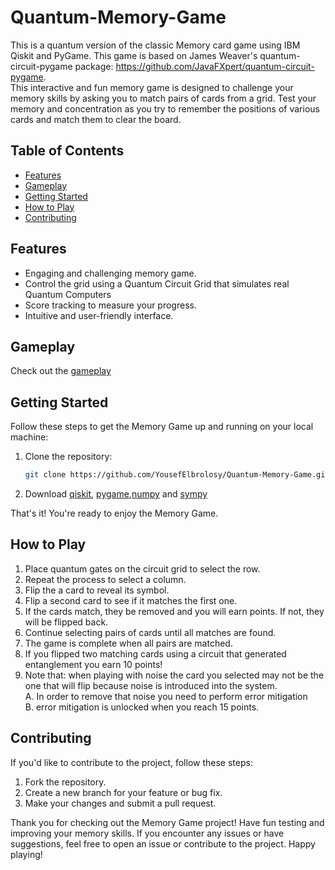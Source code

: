 # Quantum-Memory-Game
This is a quantum version of the classic Memory card game using IBM Qiskit and PyGame. This game is based on James Weaver's quantum-circuit-pygame package: https://github.com/JavaFXpert/quantum-circuit-pygame. </br>
This interactive and fun memory game is designed to challenge your memory skills by asking you to match pairs of cards from a grid. Test your memory and concentration as you try to remember the positions of various cards and match them to clear the board.

## Table of Contents

- [Features](#features)
- [Gameplay](#gameplay)
- [Getting Started](#getting-started)
- [How to Play](#how-to-play)
- [Contributing](#contributing)

## Features

- Engaging and challenging memory game.
- Control the grid using a Quantum Circuit Grid that simulates real Quantum Computers
- Score tracking to measure your progress.
- Intuitive and user-friendly interface.

## Gameplay

Check out the [gameplay](https://m.youtube.com/watch?v=r27UGgq0eik&t=42s)

## Getting Started

Follow these steps to get the Memory Game up and running on your local machine:

1. Clone the repository:

   ```bash
   git clone https://github.com/YousefElbrolosy/Quantum-Memory-Game.git
   ```
2. Download [qiskit](https://qiskit.org/documentation/stable/0.24/install.html), [pygame](https://pypi.org/project/pygame/),[numpy](https://numpy.org/install/) and [sympy](https://docs.sympy.org/latest/install.html)

That's it! You're ready to enjoy the Memory Game.

## How to Play
1. Place quantum gates on the circuit grid to select the row.
2. Repeat the process to select a column.
3. Flip the a card to reveal its symbol.
4. Flip a second card to see if it matches the first one.
5. If the cards match, they be removed and you will earn points. If not, they will be flipped back.
6. Continue selecting pairs of cards until all matches are found.
7. The game is complete when all pairs are matched.
8. If you flipped two matching cards using a circuit that generated entanglement you earn 10 points!
9. Note that: when playing with noise the card you selected may not be the one that will flip because noise is introduced into the system. </br>
  A. In order to remove that noise you need to perform error mitigation </br>
  B. error mitigation is unlocked when you reach 15 points.


## Contributing

If you'd like to contribute to the project, follow these steps:

1. Fork the repository.
2. Create a new branch for your feature or bug fix.
3. Make your changes and submit a pull request.

Thank you for checking out the Memory Game project! Have fun testing and improving your memory skills. If you encounter any issues or have suggestions, feel free to open an issue or contribute to the project. Happy playing!

